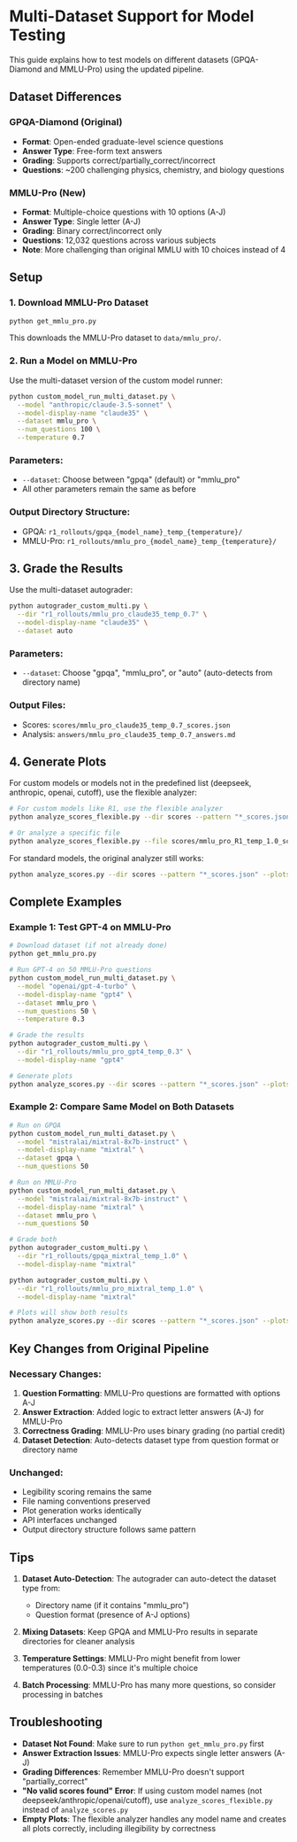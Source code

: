 # Multi-Dataset Support for Model Testing

This guide explains how to test models on different datasets (GPQA-Diamond and MMLU-Pro) using the updated pipeline.

## Dataset Differences

### GPQA-Diamond (Original)
- **Format**: Open-ended graduate-level science questions
- **Answer Type**: Free-form text answers
- **Grading**: Supports correct/partially_correct/incorrect
- **Questions**: ~200 challenging physics, chemistry, and biology questions

### MMLU-Pro (New)
- **Format**: Multiple-choice questions with 10 options (A-J)
- **Answer Type**: Single letter (A-J)
- **Grading**: Binary correct/incorrect only
- **Questions**: 12,032 questions across various subjects
- **Note**: More challenging than original MMLU with 10 choices instead of 4

## Setup

### 1. Download MMLU-Pro Dataset
```bash
python get_mmlu_pro.py
```

This downloads the MMLU-Pro dataset to `data/mmlu_pro/`.

### 2. Run a Model on MMLU-Pro

Use the multi-dataset version of the custom model runner:

```bash
python custom_model_run_multi_dataset.py \
  --model "anthropic/claude-3.5-sonnet" \
  --model-display-name "claude35" \
  --dataset mmlu_pro \
  --num_questions 100 \
  --temperature 0.7
```

### Parameters:
- `--dataset`: Choose between "gpqa" (default) or "mmlu_pro"
- All other parameters remain the same as before

### Output Directory Structure:
- GPQA: `r1_rollouts/gpqa_{model_name}_temp_{temperature}/`
- MMLU-Pro: `r1_rollouts/mmlu_pro_{model_name}_temp_{temperature}/`

## 3. Grade the Results

Use the multi-dataset autograder:

```bash
python autograder_custom_multi.py \
  --dir "r1_rollouts/mmlu_pro_claude35_temp_0.7" \
  --model-display-name "claude35" \
  --dataset auto
```

### Parameters:
- `--dataset`: Choose "gpqa", "mmlu_pro", or "auto" (auto-detects from directory name)

### Output Files:
- Scores: `scores/mmlu_pro_claude35_temp_0.7_scores.json`
- Analysis: `answers/mmlu_pro_claude35_temp_0.7_answers.md`

## 4. Generate Plots

For custom models or models not in the predefined list (deepseek, anthropic, openai, cutoff), use the flexible analyzer:

```bash
# For custom models like R1, use the flexible analyzer
python analyze_scores_flexible.py --dir scores --pattern "*_scores.json" --plots

# Or analyze a specific file
python analyze_scores_flexible.py --file scores/mmlu_pro_R1_temp_1.0_scores.json --plots
```

For standard models, the original analyzer still works:
```bash
python analyze_scores.py --dir scores --pattern "*_scores.json" --plots
```

## Complete Examples

### Example 1: Test GPT-4 on MMLU-Pro
```bash
# Download dataset (if not already done)
python get_mmlu_pro.py

# Run GPT-4 on 50 MMLU-Pro questions
python custom_model_run_multi_dataset.py \
  --model "openai/gpt-4-turbo" \
  --model-display-name "gpt4" \
  --dataset mmlu_pro \
  --num_questions 50 \
  --temperature 0.3

# Grade the results
python autograder_custom_multi.py \
  --dir "r1_rollouts/mmlu_pro_gpt4_temp_0.3" \
  --model-display-name "gpt4"

# Generate plots
python analyze_scores.py --dir scores --pattern "*_scores.json" --plots
```

### Example 2: Compare Same Model on Both Datasets
```bash
# Run on GPQA
python custom_model_run_multi_dataset.py \
  --model "mistralai/mixtral-8x7b-instruct" \
  --model-display-name "mixtral" \
  --dataset gpqa \
  --num_questions 50

# Run on MMLU-Pro
python custom_model_run_multi_dataset.py \
  --model "mistralai/mixtral-8x7b-instruct" \
  --model-display-name "mixtral" \
  --dataset mmlu_pro \
  --num_questions 50

# Grade both
python autograder_custom_multi.py \
  --dir "r1_rollouts/gpqa_mixtral_temp_1.0" \
  --model-display-name "mixtral"

python autograder_custom_multi.py \
  --dir "r1_rollouts/mmlu_pro_mixtral_temp_1.0" \
  --model-display-name "mixtral"

# Plots will show both results
python analyze_scores.py --dir scores --pattern "*_scores.json" --plots
```

## Key Changes from Original Pipeline

### Necessary Changes:
1. **Question Formatting**: MMLU-Pro questions are formatted with options A-J
2. **Answer Extraction**: Added logic to extract letter answers (A-J) for MMLU-Pro
3. **Correctness Grading**: MMLU-Pro uses binary grading (no partial credit)
4. **Dataset Detection**: Auto-detects dataset type from question format or directory name

### Unchanged:
- Legibility scoring remains the same
- File naming conventions preserved
- Plot generation works identically
- API interfaces unchanged
- Output directory structure follows same pattern

## Tips

1. **Dataset Auto-Detection**: The autograder can auto-detect the dataset type from:
   - Directory name (if it contains "mmlu_pro")
   - Question format (presence of A-J options)

2. **Mixing Datasets**: Keep GPQA and MMLU-Pro results in separate directories for cleaner analysis

3. **Temperature Settings**: MMLU-Pro might benefit from lower temperatures (0.0-0.3) since it's multiple choice

4. **Batch Processing**: MMLU-Pro has many more questions, so consider processing in batches

## Troubleshooting

- **Dataset Not Found**: Make sure to run `python get_mmlu_pro.py` first
- **Answer Extraction Issues**: MMLU-Pro expects single letter answers (A-J)
- **Grading Differences**: Remember MMLU-Pro doesn't support "partially_correct"
- **"No valid scores found" Error**: If using custom model names (not deepseek/anthropic/openai/cutoff), use `analyze_scores_flexible.py` instead of `analyze_scores.py`
- **Empty Plots**: The flexible analyzer handles any model name and creates all plots correctly, including illegibility by correctness